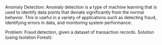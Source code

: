 Anomaly Detection: Anomaly detection is a type of machine learning that is used to identify data points that deviate significantly from the normal behavior. This is useful in a variety of applications such as detecting fraud, identifying errors in data, and monitoring system performance.

Problem: Fraud detection, given a dataset of transaction records.
Solution (using Isolation Forest):